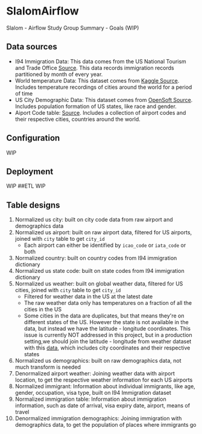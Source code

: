 # SlalomAirflow
Slalom - Airflow Study Group Summary - Goals (WIP)

## Data sources
- I94 Immigration Data: This data comes from the US National Tourism and Trade Office [Source](https://travel.trade.gov/research/reports/i94/historical/2016.html). This data records immigration records partitioned by month of every year.
- World temperature Data: This dataset comes from [Kaggle Source](https://www.kaggle.com/berkeleyearth/climate-change-earth-surface-temperature-data). Includes temperature recordings of cities around the world for a period of time
- US City Demographic Data: This dataset comes from [OpenSoft Source](https://public.opendatasoft.com/explore/dataset/us-cities-demographics/export/). Includes population formation of US states, like race and gender.
- Aiport Code table: [Source](https://datahub.io/core/airport-codes#data). Includes a collection of airport codes and their respective cities, countries around the world.

## Configuration
WIP
## Deployment
WIP
##ETL
WIP
## Table designs
1. Normalized us city: built on city code data from raw airport and demographics data
2. Normalized us airport: built on raw airport data, filtered for US airports, joined with ``city`` table to get ``city_id``
    - Each airport can either be identified by ``icao_code`` or ``iata_code`` or both
3. Normalized country: built on country codes from I94 immigration dictionary
4. Normalized us state code: built on state codes from I94 immigration dictionary
5. Normalized us weather: built on global weather data, filtered for US cities, joined with ``city`` table to get ``city_id``
    - Filtered for weather data in the US at the latest date
    - The raw weather data only has temperatures on a fraction of all the cities in the US
    - Some cities in the data are duplicates, but that means they're on different states of the US. However the state is not available in the data, but instead we have the latitude - longitude coordinates. This issue is currently NOT addressed in this project, but in a production setting,we should join the latitude - longitude from weather dataset with this [data](https://simplemaps.com/data/us-cities), which includes city coordinates and their respective states
6. Normalized us demographics: built on raw demographics data, not much transform is needed
7. Denormalized airport weather: Joining weather data with airport location, to get the respective weather information for each US airports
8. Normalized immigrant: Information about individual immigrants, like age, gender, occupation, visa type, built on I94 Immigration dataset
9. Normalized immigration table: Information about immigration information, such as date of arrival, visa expiry date, airport, means of travel
10. Denormalized immigration demographics: Joining immigration with demographics data, to get the population of places where immigrants go

